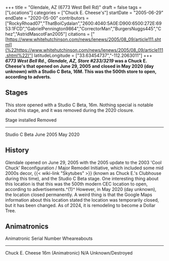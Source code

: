 +++
title = "Glendale, AZ (6773 West Bell Rd)"
draft = false
tags = ["Locations"]
categories = ["Chuck E. Cheese's"]
startDate = "2005-06-29"
endDate = "2020-05-00"
contributors = ["RockyRhoad07","ThatBoiCydalan","2600:4040:5A0E:D900:6500:272E:6953:1FCD","GabrielPennington9864","CorrectorMan","BurgersNuggs445","Chez","AstridMascotFan2005"]
citations = ["[https://www.whitehutchinson.com/news/lenews/2005/08_09/article111.shtml](%22https://www.whitehutchinson.com/news/lenews/2005/08_09/article111.shtml%22)"]
latitudeLongitude = ["33.63454737","-112.2063011"]
+++
***6773 West Bell Rd., Glendale, AZ, Store #233/3219* was a Chuck E. Cheese's that opened on June 29, 2005 and closed in May 2020 (day unknown) with a Studio C Beta, 16M. This was the 500th store to open, according to adverts.**

## Stages

This store opened with a Studio C Beta, 16m. Nothing special is notable about this stage, and it was removed during the 2020 closure.

  Stage           installed   Removed
  --------------- ----------- ----------
  Studio C Beta   June 2005   May 2020

## History

Glendale opened on June 29, 2005 with the 2005 update to the 2003 'Cool Chuck' Reconfiguration / Major Remodel Initiative, which included some mid 2000s decor, {{< wiki-link "Skytubes" >}} (known as Chuck E.'s Clubhouse during this time), and the Studio C Beta stage. One interesting thing about this location is that this was the 500th modern CEC location to open, according to advertisements.^(1)^ However, in May 2020 (day unknown), the location closed permanently. A weird thing is that the Google Maps information about this location stated the location was temporarily closed, but it has been changed. As of 2024, it is remodeling to become a Dollar Tree.

## Animatronics

  Animatronic                         Serial Number   Wheareabouts
  ----------------------------------- --------------- -------------------
  Chuck E. Cheese 16m (Animatronic)   N/A             Unknown/Destroyed
